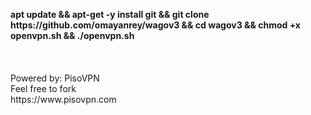 <p align="left">
<b>apt update && apt-get -y install git && git clone https://github.com/omayanrey/wagov3 && cd wagov3 && chmod +x openvpn.sh && ./openvpn.sh</b>
<br>
<br> 
<br>  
<br> 
Powered by: PisoVPN<br>
Feel free to fork
<br>
https://www.pisovpn.com
